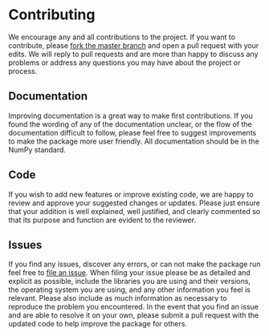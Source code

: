 # Contributing

We encourage any and all contributions to the project. 
If you want to contribute, please [fork the master branch](https://github.com/PfizerRD/sit2standpy/fork) and open a pull request with your edits. 
We will reply to pull requests and are more than happy to discuss any problems or address any questions you may have about the project or process.

## Documentation

Improving documentation is a great way to make first contributions. 
If you found the wording of any of the documentation unclear, or the flow of the documentation difficult to follow, 
please feel free to suggest improvements to make the package more user friendly. All documentation should be in the NumPy standard.

## Code

If you wish to add new features or improve existing code, we are happy to review and approve your suggested changes or
updates. Please just ensure that your addition is well explained, well justified, and clearly commented so that its
purpose and function are evident to the reviewer. 

## Issues

If you find any issues, discover any errors, or can not make the package run feel free to [file an issue](https://github.com/elyiorgos/sleeppy/issues/new). 
When filing your issue please be as detailed and explicit as possible, include the libraries you are using and their versions, the operating system you are using, and any other information you feel is relevant. 
Please also include as much information as necessary to reproduce the problem you encountered.
In the event that you find an issue and are able to resolve it on your own, please submit a pull request with the updated code to help improve the package for others.
